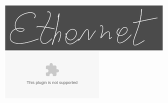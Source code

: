 ![](/Notatki/Semestr%204/Sieci%20komputerowe/Wykłady/Wykład%206/Drawing%202024-04-10%2017.09.42.excalidraw.svg)![](/Notatki/Semestr%204/Sieci%20komputerowe/Wykłady/Wykład%206/6_SK_Ethernet.pptx)